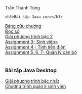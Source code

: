 <!DOCTYPE html>
<html>
<head> Trần Thanh Tùng
</head>
<body>
	<br>


	<h3>Bài tập Java core</h3>
<a href="https://github.com/FASTTRACKSE/FFSE1702A.JavaCore/blob/master/FFSE1702042/ASM%201/src/BCC/Bangcuuchuong.java"> Bảng cửu chương </a><br />
<a href="https://github.com/FASTTRACKSE/FFSE1702A.JavaCore/blob/master/FFSE1702042/ASM2/src/tung/Docso.java"> Đọc số</a><br>
<a href="https://github.com/FASTTRACKSE/FFSE1702A.JavaCore/blob/master/FFSE1702042/Tung/src/tung/com/PTBH.java">Giải phương trình bậc 2</a><br>
<a href="https://github.com/FASTTRACKSE/FFSE1702A.JavaCore/blob/master/FFSE1702042/ASM%203/src/sinhVien/SinhVien.java"> Assignment 3- Sinh viên></a><br>
<a href="https://github.com/FASTTRACKSE/FFSE1702A.JavaCore/tree/master/FFSE1702042/ASM%204/src/tiendien"> Assignment 4 - Tính tiền điện</a><br>
<a href="https://github.com/FASTTRACKSE/FFSE1702A.JavaCore/tree/master/FFSE1702042/ASM5/src/canBo"> Assignment 5, 6, 7- Quản lý cán bộ</a><br><br>
<h3>Bài tập Java Desktop</h3>
<a href="https://github.com/FASTTRACKSE/FFSE1702A.JavaCore/tree/master/FFSE1702042/PhuongTrinhBN/src">Giải phương trình bậc nhất</a><br>
<a href="https://github.com/FASTTRACKSE/FFSE1702A.JavaCore/tree/master/FFSE1702042/QuanLySinhVien/src">Chương trình quản lí sinh viên</a><br>
</body>
</html>


